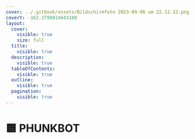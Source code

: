 ```yaml
---
cover: ../.gitbook/assets/Bildschirmfoto 2023-09-06 um 22.12.12.png
coverY: -162.3799814643188
layout:
  cover:
    visible: true
    size: full
  title:
    visible: true
  description:
    visible: true
  tableOfContents:
    visible: true
  outline:
    visible: true
  pagination:
    visible: true
---
```


# 🟦 PHUNKBOT

